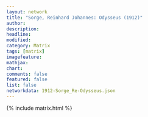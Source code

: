 ```yaml
---
layout: network
title: "Sorge, Reinhard Johannes: Odysseus (1912)"
author:
description:
headline:
modified:
category: Matrix
tags: [matrix]
imagefeature: 
mathjax: 
chart: 
comments: false
featured: false
list: false
networkdata: 1912-Sorge_Re-Odysseus.json
---
```

{% include matrix.html %}
